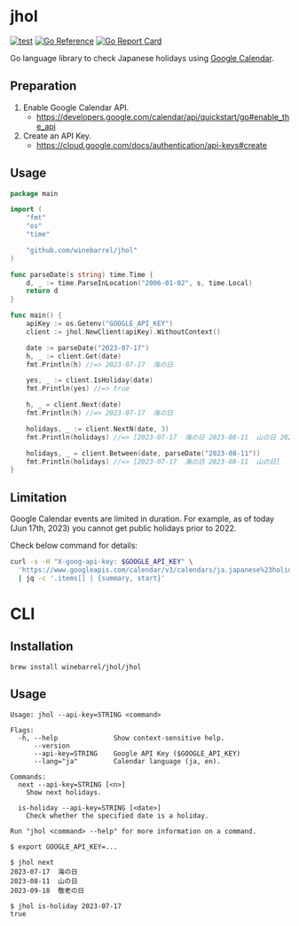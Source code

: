 # jhol

[![test](https://github.com/winebarrel/jhol/actions/workflows/test.yml/badge.svg)](https://github.com/winebarrel/jhol/actions/workflows/test.yml)
[![Go Reference](https://pkg.go.dev/badge/github.com/winebarrel/jhol.svg)](https://pkg.go.dev/github.com/winebarrel/jhol)
[![Go Report Card](https://goreportcard.com/badge/github.com/winebarrel/jhol)](https://goreportcard.com/report/github.com/winebarrel/jhol)

Go language library to check Japanese holidays using [Google Calendar](https://calendar.google.com/calendar/embed?src=ja.japanese%23holiday%40group.v.calendar.google.com).

## Preparation

1. Enable Google Calendar API.
    * https://developers.google.com/calendar/api/quickstart/go#enable_the_api
1. Create an API Key.
    * https://cloud.google.com/docs/authentication/api-keys#create

## Usage

```go
package main

import (
	"fmt"
	"os"
	"time"

	"github.com/winebarrel/jhol"
)

func parseDate(s string) time.Time {
	d, _ := time.ParseInLocation("2006-01-02", s, time.Local)
	return d
}

func main() {
	apiKey := os.Getenv("GOOGLE_API_KEY")
	client := jhol.NewClient(apiKey).WithoutContext()

	date := parseDate("2023-07-17")
	h, _ := client.Get(date)
	fmt.Println(h) //=> 2023-07-17	海の日

	yes, _ := client.IsHoliday(date)
	fmt.Println(yes) //=> true

	h, _ = client.Next(date)
	fmt.Println(h) //=> 2023-07-17	海の日

	holidays, _ := client.NextN(date, 3)
	fmt.Println(holidays) //=> [2023-07-17	海の日 2023-08-11	山の日 2023-09-18	敬老の日]

	holidays, _ = client.Between(date, parseDate("2023-08-11"))
	fmt.Println(holidays) //=> [2023-07-17	海の日 2023-08-11	山の日]
}
```

## Limitation

Google Calendar events are limited in duration. For example, as of today (Jun 17th, 2023) you cannot get public holidays prior to 2022.

Check below command for details:

```sh
curl -s -H "X-goog-api-key: $GOOGLE_API_KEY" \
  'https://www.googleapis.com/calendar/v3/calendars/ja.japanese%23holiday%40group.v.calendar.google.com/events?showDeleted=false&singleEvents=true&orderBy=startTime&timeMin=2019-01-01T00:00:00Z&maxResults=100' \
  | jq -c '.items[] | {summary, start}'
```

# CLI

## Installation

```
brew install winebarrel/jhol/jhol
```

## Usage

```
Usage: jhol --api-key=STRING <command>

Flags:
  -h, --help              Show context-sensitive help.
      --version
      --api-key=STRING    Google API Key ($GOOGLE_API_KEY)
      --lang="ja"         Calendar language (ja, en).

Commands:
  next --api-key=STRING [<n>]
    Show next holidays.

  is-holiday --api-key=STRING [<date>]
    Check whether the specified date is a holiday.

Run "jhol <command> --help" for more information on a command.
```

```
$ export GOOGLE_API_KEY=...

$ jhol next
2023-07-17	海の日
2023-08-11	山の日
2023-09-18	敬老の日

$ jhol is-holiday 2023-07-17
true
```
